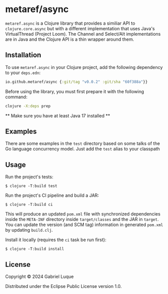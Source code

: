 # metaref/async

`metaref.async` is a Clojure library that provides a similiar API to `clojure.core.async` but with a different implementation that 
uses Java's VirtualThread (Project Loom). The Channel and Select/Alt implementations are in Java and the Clojure API is a thin wrapper around them.

## Installation

To use `metaref.async` in your Clojure project, add the following dependency to your `deps.edn`:

```clojure
io.github.metaref/async {:git/tag "v0.0.2" :git/sha "60f388a"}}
```

Before using the library, you must first prepare it with the following command:

```bash
clojure -X:deps prep
```

** Make sure you have at least Java 17 installed ** 

## Examples

There are some examples in the `test` directory based on some talks of the Go language concurrency model. Just add the `test` alias to your classpath

## Usage

Run the project's tests:

    $ clojure -T:build test

Run the project's CI pipeline and build a JAR:

    $ clojure -T:build ci

This will produce an updated `pom.xml` file with synchronized dependencies inside the `META-INF`
directory inside `target/classes` and the JAR in `target`. You can update the version (and SCM tag)
information in generated `pom.xml` by updating `build.clj`.

Install it locally (requires the `ci` task be run first):

    $ clojure -T:build install

## License

Copyright © 2024 Gabriel Luque

Distributed under the Eclipse Public License version 1.0.
